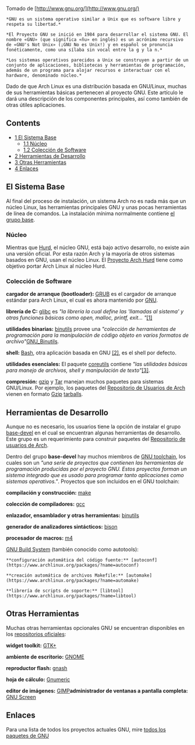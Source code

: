 Tomado de [http://www.gnu.org/](http://www.gnu.org/)

	*GNU es un sistema operativo similar a Unix que es software libre y respeta su libertad.*

	*El Proyecto GNU se inició en 1984 para desarrollar el sistema GNU. El nombre «GNU» (que significa «ñu» en inglés) es un acrónimo recursivo de «GNU's Not Unix» (¡GNU No es Unix!) y en español se pronuncia fonéticamente, como una sílaba sin vocal entre la g y la n.*

	*Los sistemas operativos parecidos a Unix se construyen a partir de un conjunto de aplicaciones, bibliotecas y herramientas de programación, además de un programa para alojar recursos e interactuar con el hardware, denominado núcleo.*

Dado de que Arch Linux es una distribución basada en GNU/Linux, muchas de sus herramientas básicas pertenecen al proyecto GNU. Este artículo le dará una descripción de los componentes principales, así como también de otras útiles aplicaciones.

## Contents

*   [1 El Sistema Base](#El_Sistema_Base)
    *   [1.1 Núcleo](#N.C3.BAcleo)
    *   [1.2 Colección de Software](#Colecci.C3.B3n_de_Software)
*   [2 Herramientas de Desarrollo](#Herramientas_de_Desarrollo)
*   [3 Otras Herramientas](#Otras_Herramientas)
*   [4 Enlaces](#Enlaces)

## El Sistema Base

Al final del proceso de instalación, un sistema Arch no es nada más que un núcleo Linux, las herramientas principales GNU y unas pocas herramientas de línea de comandos. La instalación mínima normalmente contiene [el grupo base](https://www.archlinux.org/groups/i686/base/).

### Núcleo

Mientras que [Hurd](http://www.gnu.org/s/hurd/hurd.html), el núcleo GNU, está bajo activo desarrollo, no existe aún una versión oficial. Por esta razón Arch y la mayoría de otros sistemas basados en GNU, usan el núcleo Linux. El [Proyecto Arch Hurd](/index.php/Arch_Hurd_Project "Arch Hurd Project") tiene como objetivo portar Arch Linux al núcleo Hurd.

### Colección de Software

**cargador de arranque (bootloader):** [GRUB](/index.php/GRUB "GRUB") es el cargador de arranque estándar para Arch Linux, el cual es ahora mantenido por [GNU](http://www.gnu.org/software/grub/).

**librería de C:** [glibc](https://www.archlinux.org/packages/?name=glibc) es *"la librería la cual define las 'llamadas al sistema' y otras funciones básicas como open, malloc, printf, exit... "*[[1]](http://www.gnu.org/software/libc/)

**utilidades binarias:** [binutils](https://www.archlinux.org/packages/?name=binutils) provee una *"colección de herramientas de programación para la manipulación de código objeto en varios formatos de archivo"*[GNU_Binutils](https://en.wikipedia.org/wiki/GNU_Binutils "wikipedia:GNU Binutils").

**shell:** [Bash](/index.php/Bash "Bash"), otra aplicación basada en GNU [[2]](http://www.gnu.org/software/bash/), es el shell por defecto.

**utilidades esenciales:** El paquete [coreutils](https://www.archlinux.org/packages/?name=coreutils) contiene *"las utilidades básicas para manejo de archivos, shell y manipulación de texto"*[[3]](http://www.gnu.org/software/coreutils/).

**compresión:** [gzip](https://www.archlinux.org/packages/?name=gzip) y [Tar](/index.php/Tar "Tar") manejan muchos paquetes para sistemas GNU/Linux. Por ejemplo, los paquetes del [Repositorio de Usuarios de Arch](/index.php/Arch_User_Repository "Arch User Repository") vienen en formato [Gzip](http://www.gnu.org/software/gzip/) [tarballs](http://www.gnu.org/software/tar/).

## Herramientas de Desarrollo

Aunque no es necesario, los usuarios tiene la opción de instalar el grupo [base-devel](https://www.archlinux.org/groups/i686/base-devel/) en el cual se encuentran algunas herramientas de desarrollo. Este grupo es un requerimiento para construir paquetes del [Repositorio de usuarios de Arch](/index.php/Arch_User_Repository "Arch User Repository").

Dentro del grupo **base-devel** hay muchos miembros de [GNU toolchain](https://en.wikipedia.org/wiki/GNU_toolchain "wikipedia:GNU toolchain"), los cuales son un *"una serie de proyectos que contienen las herramientas de programación producidas por el proyecto GNU. Estos proyectos forman un sistema integrado que es usado para programar tanto aplicaciones como sistemas operativos."*. Proyectos que son incluidos en el GNU toolchain:

**compilación y construcción:** [make](https://www.archlinux.org/packages/?name=make)

**colección de compiladores:** [gcc](https://www.archlinux.org/packages/?name=gcc)

**enlazador, ensamblador y otras herramientas:** [binutils](https://www.archlinux.org/packages/?name=binutils)

**generador de analizadores sintácticos:** [bison](https://www.archlinux.org/packages/?name=bison)

**procesador de macros:** [m4](https://www.archlinux.org/packages/?name=m4)

[GNU Build System](https://en.wikipedia.org/wiki/GNU_build_system "wikipedia:GNU build system") (también conocido como autotools):

	**configuración automática del código fuente:** [autoconf](https://www.archlinux.org/packages/?name=autoconf)

	**creación automática de archivos Makefile:** [automake](https://www.archlinux.org/packages/?name=automake)

	**librería de scripts de soporte:** [libtool](https://www.archlinux.org/packages/?name=libtool)

## Otras Herramientas

Muchas otras herramientas opcionales GNU se encuentran disponibles en los [repositorios oficiales](/index.php/Official_repositories "Official repositories"):

**widget toolkit:** [GTK+](/index.php/GTK%2B "GTK+")

**ambiente de escritorio:** [GNOME](/index.php/GNOME "GNOME")

**reproductor flash:** [gnash](https://aur.archlinux.org/packages/gnash/)

**hoja de cálculo:** [Gnumeric](/index.php/Gnumeric "Gnumeric")

**editor de imágenes:** [GIMP](/index.php/Multimedia#GIMP "Multimedia")**administrador de ventanas a pantalla completa:** [GNU Screen](/index.php/GNU_Screen "GNU Screen")

## Enlaces

Para una lista de todos los proyectos actuales GNU, mire [todos los paquetes de GNU](http://www.gnu.org/software/software.html#allgnupkgs)